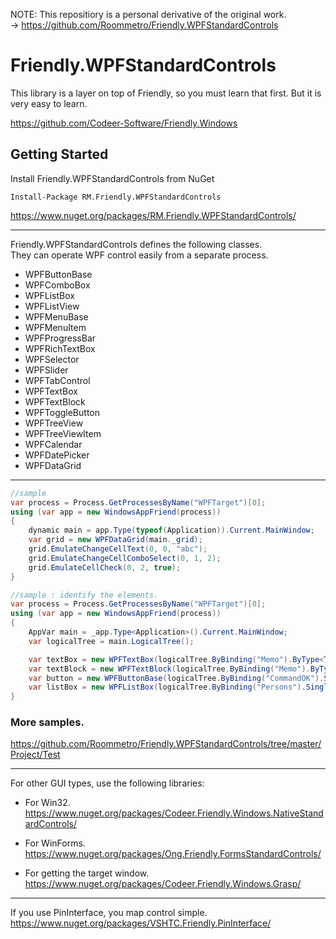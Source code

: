 NOTE: This repositiory is a personal derivative of the original work.  
-> https://github.com/Roommetro/Friendly.WPFStandardControls

Friendly.WPFStandardControls
============================

This library is a layer on top of
Friendly, so you must learn that first.
But it is very easy to learn.

https://github.com/Codeer-Software/Friendly.Windows  

## Getting Started
Install Friendly.WPFStandardControls from NuGet

    Install-Package RM.Friendly.WPFStandardControls
https://www.nuget.org/packages/RM.Friendly.WPFStandardControls/

***
Friendly.WPFStandardControls defines the following classes.   
They can operate WPF control easily from a separate process.  

* WPFButtonBase  
* WPFComboBox  
* WPFListBox  
* WPFListView  
* WPFMenuBase  
* WPFMenuItem  
* WPFProgressBar  
* WPFRichTextBox  
* WPFSelector  
* WPFSlider  
* WPFTabControl  
* WPFTextBox  
* WPFTextBlock
* WPFToggleButton  
* WPFTreeView  
* WPFTreeViewItem  
* WPFCalendar  
* WPFDatePicker  
* WPFDataGrid  

***
```cs  
//sample  
var process = Process.GetProcessesByName("WPFTarget")[0];  
using (var app = new WindowsAppFriend(process))  
{  
    dynamic main = app.Type(typeof(Application)).Current.MainWindow;  
    var grid = new WPFDataGrid(main._grid);  
    grid.EmulateChangeCellText(0, 0, "abc");  
    grid.EmulateChangeCellComboSelect(0, 1, 2);  
    grid.EmulateCellCheck(0, 2, true);  
}  
```
```cs  
//sample : identify the elements.
var process = Process.GetProcessesByName("WPFTarget")[0];  
using (var app = new WindowsAppFriend(process))  
{  
    AppVar main = _app.Type<Application>().Current.MainWindow;
    var logicalTree = main.LogicalTree();

    var textBox = new WPFTextBox(logicalTree.ByBinding("Memo").ByType<TextBox>().Single());
    var textBlock = new WPFTextBlock(logicalTree.ByBinding("Memo").ByType<TextBlock>().Single());
    var button = new WPFButtonBase(logicalTree.ByBinding("CommandOK").Single());
    var listBox = new WPFListBox(logicalTree.ByBinding("Persons").Single());
}  
```
### More samples.
https://github.com/Roommetro/Friendly.WPFStandardControls/tree/master/Project/Test

***
For other GUI types, use the following libraries:

* For Win32.  
https://www.nuget.org/packages/Codeer.Friendly.Windows.NativeStandardControls/ 

* For WinForms.  
https://www.nuget.org/packages/Ong.Friendly.FormsStandardControls/  

* For getting the target window.  
https://www.nuget.org/packages/Codeer.Friendly.Windows.Grasp/  

***
If you use PinInterface, you map control simple.  
https://www.nuget.org/packages/VSHTC.Friendly.PinInterface/



